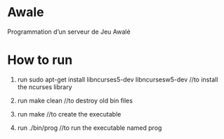 # Awale
Programmation d’un serveur de Jeu Awalé

# How to run
1. run sudo apt-get install libncurses5-dev libncursesw5-dev //to install the ncurses library

2. run make clean //to destroy old bin files

3. run make //to create the executable

4. run ./bin/prog //to run the executable named prog
